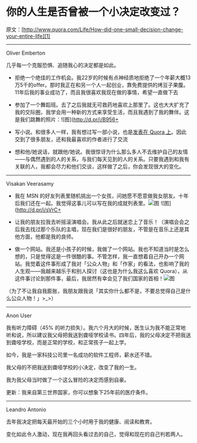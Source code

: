# 你的人生是否曾被一个小决定改变过？

原文：[http://www.quora.com/Life/How-did-one-small-decision-change-your-entire-life][1]

---- 

Oliver Emberton

几乎每一个克服恐惧、追随我心的决定都是如此。

*   拒绝一个绝佳的工作机会。我22岁的时候有点神经质地拒绝了一个年薪大概13万5千的offer。那时我正在和另一个人一起创业，靠免费提供的烤豆子果腹。11年后我的事业成功了，而且我很喜欢我现在做的事情，希望一直做下去

*   参加了一个舞蹈班。去了之后我就无可救药地喜欢上那里了。这也大大扩充了我的交际圈，我学会用一种新的方式来享受生活，而且我遇到了我的舞伴。这是我们跳舞的照片：![图](http://d.pr/i/B956+

*   写小说。和很多人一样，我有想过写一部小说，也是[发表在 Quora 上][2]。因此交到了很多朋友，还和我最喜欢的作者进行了交流

*   想和他/她说话，就跟他/她说。我很惊讶为什么那么多人不去维护自己的友情——与偶然遇到的人的关系，与我们每天见到的人的关系。只要我遇到和我有关联的人，我都会尽力和他们交谈，这样做了之后，你会发现很大的变化。

---- 

Visakan Veerasamy

*   我在 MSN 的好友列表里随机挑出一个女孩，问她愿不愿意做我女朋友。十年后我们还在一起。我觉得这事儿可以写在我的成就列表里。![图][image-1] ![图](http://d.pr/i/sVrC+

*   让我的朋友拉我去听摇滚演唱会。我从此之后就迷恋上了音乐！（演唱会会之后我去找过那个乐队的主唱，现在我们是很好的朋友，不管是在音乐上还是其他方面，他都是我的良师。

*   做一个网站。我还是小孩子的时候，我做了一个网站。我也不知道当时是怎么想的，只是觉得这是一件很酷的事。不管怎样，我一直想着自己开办一个网站。我觉着这件事形成了我对「公众人物」和「作家」的看法，也影响了我的人生观——我越来越乐于和别人探讨（这也是为什么我这么喜欢 Quora），从这件事讨论到那件事，最后，我居然有幸会见了我们国家的首相！![图][image-2]

（为了不让我自我膨胀，我朋友跟我说「其实你什么都不是，不要总觉得自己是什么公众人物！」&gt;\_&gt;）

---- 

Anon User

我有听力障碍（45% 的听力损失）。我六个月大的时候，医生认为我不能正常地听和说，所以建议我父母把我送到聋哑学校读书。四年后，我的父母决定不把我送到聋哑学校，而是正常的学校，和正常孩子一起上学。

如今，我是一家科技公司里一名成功的软件工程师，薪水还不错。

我父母的不把我送到聋哑学校的小决定，改变了我的一生。

我为我父母当时做了一个这么冒险的决定而感到自豪。

更新：我来自第三世界国家，你可以想象下25年前的医疗条件。

---- 

Leandro Antonio

去年我决定把每天最开始的三个小时用于我的健康、阅读和教育。

变化如此令人激动，现在我再回头看过去的自己，觉得和现在的自己判若两人。

[1]:	http://www.quora.com/Life/How-did-one-small-decision-change-your-entire-life
[2]:	http://www.quora.com/Hypothetical-Questions/What-would-a-modern-day-evil-genius-have-to-do-in-order-to-take-over-the-world

[image-1]:	http://d.pr/i/jn3l+
[image-2]:	http://d.pr/i/RzZf+